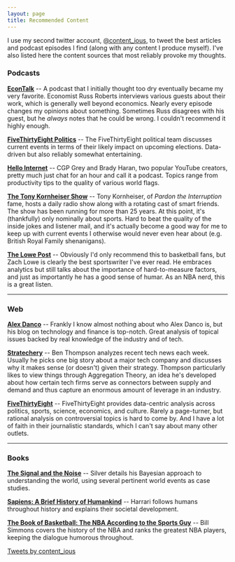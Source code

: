 ```yaml
---
layout: page
title: Recommended Content
---
```


I use my second twitter account, [@content_ious](https://twitter.com/content_ious), to tweet the best articles and podcast episodes I find (along with any content I produce myself).
I've also listed here the content sources that most reliably provoke my thoughts.


### Podcasts
**[EconTalk](http://www.econtalk.org/)**
-- A podcast that I initially thought too dry eventually became my very favorite.
Economist Russ Roberts interviews various guests about their work, which is generally well beyond economics.
Nearly every episode changes my opinions about something.
Sometimes Russ disagrees with his guest, but he *always* notes that he could be wrong.
I couldn't recommend it highly enough.

**[FiveThirtyEight Politics](https://fivethirtyeight.com/tag/politics-podcast/)**
-- The FiveThirtyEight political team discusses current events in terms of their likely impact on upcoming elections.
Data-driven but also reliably somewhat entertaining.

**[Hello Internet](http://www.hellointernet.fm/)**
-- CGP Grey and Brady Haran, two popular YouTube creators, pretty much just chat for an hour and call it a podcast.
Topics range from productivity tips to the quality of various world flags.

**[The Tony Kornheiser Show](http://www.tonykornheisershow.com)**
-- Tony Kornheiser, of *Pardon the Interruption* fame, hosts a daily radio show along with a rotating cast of smart friends.
The show has been running for more than 25 years.
At this point, it's (thankfully) only nominally about sports.
Hard to beat the quality of the inside jokes and listener mail, and it's actually become a good way for me to keep up with current events I otherwise would never even hear about (e.g. British Royal Family shenanigans).

**[The Lowe Post](http://www.espn.com/espnradio/podcast/archive/_/id/10528553)**
-- Obviously I'd only recommend this to basketball fans, but Zach Lowe is clearly the best sportswriter I've ever read.
He embraces analytics but still talks about the importance of hard-to-measure factors, and just as importantly he has a good sense of humar.
As an NBA nerd, this is a great listen.

<hr>

### Web
**[Alex Danco](https://alexdanco.com)**
-- Frankly I know almost nothing about who Alex Danco is, but his blog on technology and finance is top-notch. Great analysis of topical issues backed by real knowledge of the industry and of tech.

**[Stratechery](https://stratechery.com)**
-- Ben Thompson analyzes recent tech news each week.
Usually he picks one big story about a major tech company and discusses why it makes sense (or doesn't) given their strategy.
Thompson particularly likes to view things through Aggregation Theory, an idea he's developed about how certain tech firms serve as connectors between supply and demand and thus capture an enormous amount of leverage in an industry.

**[FiveThirtyEight](http://www.fivethirtyeight.com)**
-- FiveThirtyEight provides data-centric analysis across politics, sports, science, economics, and culture.
Rarely a page-turner, but rational analysis on controversial topics is hard to come by.
And I have a lot of faith in their journalistic standards, which I can't say about many other outlets.

<hr>

### Books
**[The Signal and the Noise](https://en.wikipedia.org/wiki/The_Signal_and_the_Noise")**
-- Silver details his Bayesian approach to understanding the world, using several pertinent world events as case studies.

**[Sapiens: A Brief History of Humankind](https://en.wikipedia.org/wiki/Sapiens:_A_Brief_History_of_Humankind)**
-- Harrari follows humans throughout history and explains their societal development.

**[The Book of Basketball: The NBA According to the Sports Guy](https://en.wikipedia.org/wiki/The_Book_of_Basketball)**
-- Bill Simmons covers the history of the NBA and ranks the greatest NBA players, keeping the dialogue humorous throughout.


<a class="twitter-timeline" href="https://twitter.com/content_ious?ref_src=twsrc%5Etfw">Tweets by content_ious</a> <script async src="https://platform.twitter.com/widgets.js" charset="utf-8"></script>

